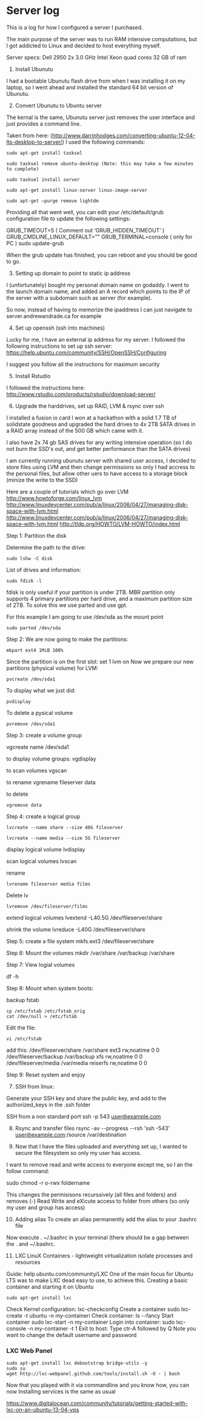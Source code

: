 # Server log

This is a log for how I configured a server I purchased.

The main purpose of the server was to run RAM intensive computations, but I got addicted to Linux and decided to host everything myself.


Server specs:
Dell 2950
2x 3.0 GHz Intel Xeon quad cores 
32 GB of ram

1) Install Ubunutu

I had a bootable Ubunutu flash drive from when I was installing it on my laptop, so I went ahead and installed the standard 64 bit version of Ubunutu.

2) Convert Ubunutu to Ubuntu server

The kernal is the same, Ubunutu server just removes the user interface and just provides a command line.

Taken from here: (http://www.darrinhodges.com/converting-ubuntu-12-04-lts-desktop-to-server/) I used the following commands:

	
	sudo apt-get install tasksel

	sudo tasksel remove ubuntu-desktop (Note: this may take a few minutes to complete)

	sudo tasksel install server

	sudo apt-get install linux-server linux-image-server

	sudo apt-get –purge remove lightdm

Providing all that went well, you can edit your /etc/default/grub configuration file to update the following settings:

GRUB_TIMEOUT=5
( Comment out ‘GRUB_HIDDEN_TIMEOUT’ )
GRUB_CMDLINE_LINUX_DEFAULT=”"
GRUB_TERMINAL=console ( only for PC )
sudo update-grub

When the grub update has finished, you can reboot and you should be good to go.

3) Setting up domain to point to static ip address

I (unfortunately) bought my personal domain name on godaddy.  I went to the launch domain name, and added an A record which points to the IP of the server with a subdomain such as server (for example).

So now, instead of having to memorize the ipaddress I can just navigate to server.andrewandrade.ca for example

4) Set up openssh (ssh into machines)

Lucky for me, I have an external ip address for my server.
I followed the following instructions to set up ssh server: https://help.ubuntu.com/community/SSH/OpenSSH/Configuring

I suggest you follow all the instructions for maximum security


5) Install Rstudio

I followed the instructions here:
http://www.rstudio.com/products/rstudio/download-server/


6) Upgrade the harddrives, set up RAID, LVM & rsync over ssh

I installed a fusion io card I won at a hackathon with a solid 1.7 TB of solidstate goodness and upgraded the hard drives to 4x 2TB SATA drives in a RAID array instead of the 500 GB which came with it.

I also have 2x 74 gb SAS drives for any writing intensive operation (so I do not burn the SSD's out, and get better performance than the SATA drives)

I am currently running ubunutu server with shared user access, I decided to store files using LVM and then change permissions so only I had accress to the personal files, but allow other uers to have access to a storage block (minize the write to the SSD)

Here are a couple of tutorials which go over LVM
http://www.howtoforge.com/linux_lvm
http://www.linuxdevcenter.com/pub/a/linux/2006/04/27/managing-disk-space-with-lvm.html
http://www.linuxdevcenter.com/pub/a/linux/2006/04/27/managing-disk-space-with-lvm.html
http://tldp.org/HOWTO/LVM-HOWTO/index.html

Step 1: Partition the disk

Determine the path to the drive:

	sudo lshw -C disk

List of drives and information:

	sudo fdisk -l

fdisk is only useful if your partition is under 2TB.  MBR partition only supports 4 primary partitions per hard drive, and a maximum partition size of 2TB. To solve this we use parted and use gpt.

For this example I am going to use /dev/sda as the mount point

	sudo parted /dev/sda

Step 2: We are now going to make the partitions:

	mkpart ext4 1MiB 100%
Since the partition is on the first slot:
	set 1 lvm on
Now we prepare our new partitions (physical volume) for LVM:

	pvcreate /dev/sda1

To display what we just did:

	pvdisplay

To delete a pysical volume

	pvremove /dev/sda1

Step 3: create a volume group

vgcreate name /dev/sda1

to display volume groups:
	vgdisplay

to scan volumes
	vgscan

to rename
	vgrename fileserver data

to delete

	vgremove data

Step 4: create a logical group

	lvcreate --name share --size 40G fileserver

	lvcreate --name media --size 5G fileserver

display logical volume
	lvdisplay

scan logical volumes
	lvscan

rename

	lvrename fileserver media films


Delete lv

	lvremove /dev/fileserver/films

extend logical volumes
	lvextend -L40.5G /dev/fileserver/share

shrink the volume
	lvreduce -L40G /dev/fileserver/share


Step 5: create a file system
	mkfs.ext3 /dev/fileserver/share


Step 6: Mount the volumes
	mkdir /var/share /var/backup /var/share

Step 7: View logial volumes

df -h

Step 8: Mount when system boots:

backup fstab

	cp /etc/fstab /etc/fstab_orig
	cat /dev/null > /etc/fstab

Edit the file:

	vi /etc/fstab

add this:
	/dev/fileserver/share   /var/share     ext3       rw,noatime    0 0
	/dev/fileserver/backup    /var/backup      xfs        rw,noatime    0 0
	/dev/fileserver/media    /var/media      reiserfs   rw,noatime    0 0


Step 9: Reset system and enjoy


7) SSH from linux:

Generate your SSH key and share the public key, and add to the authorized_keys in the .ssh folder

SSH from a non standard port
	ssh -p 543 user@example.com

8) Rsync and transfer files
rsync -av --progress --rsh 'ssh -543' user@example.com:/source /var/destination 

9) Now that I have the files uploaded and everything set up, I wanted to secure the filesystem so only my user has access.

I want to remove read and write access to everyone except me, so I an the follow command:

sudo chmod -r o-rwx foldername

This changes the permisisons recurssively (all files and folders) and removes (-) Read Write and eXicute access to folder from others (so only my user and group has access)

10) Adding alias
To create an alias permanently add the alias to your .bashrc file

Now execute . ~/.bashrc in your terminal (there should be a gap between the . and ~/.bashrc.

11) LXC
LinuX Containers - lightweight virtualization isolate processes and resources

Guide:
help.ubuntu.com/community/LXC
One of the main focus for Ubuntu LTS was to make LXC dead easy to use, to achieve this. Creating a basic container and starting it on Ubuntu

	sudo apt-get install lxc

Check Kernel  configuration:
	lxc-checkconfig
Create a container
	sudo lxc-create -t ubuntu -n my-containeri
Check container:
	ls --fancy
Start container
	sudo lxc-start -n my-container
Login into container:
	sudo lxc-console -n my-container -t 1
Exit to host:
	Type ctr-A followed by Q
Note you want to change the default username and password

### LXC Web Panel

	sudo apt-get install lxc debootstrap bridge-utils -y
	sudo su
	wget http://lxc-webpanel.github.com/tools/install.sh -O - | bash

Now that you played with it via commandline and you know how, you can now 
Installing services is the same as usual



https://www.digitalocean.com/community/tutorials/getting-started-with-lxc-on-an-ubuntu-13-04-vps

